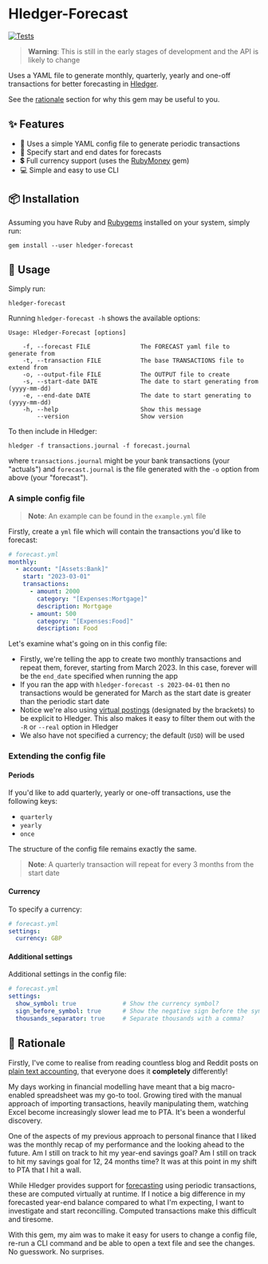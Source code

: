 # Hledger-Forecast

[![Tests](https://github.com/olimorris/hledger-forecast/actions/workflows/ci.yml/badge.svg)](https://github.com/olimorris/hledger-forecast/actions/workflows/ci.yml)

> **Warning**: This is still in the early stages of development and the API is likely to change

Uses a YAML file to generate monthly, quarterly, yearly and one-off transactions for better forecasting in [Hledger](https://github.com/simonmichael/hledger).

See the [rationale](#brain-rationale) section for why this gem may be useful to you.

## :sparkles: Features

- :book: Uses a simple YAML config file to generate periodic transactions
- :date: Specify start and end dates for forecasts
- :heavy_dollar_sign: Full currency support (uses the [RubyMoney](https://github.com/RubyMoney/money) gem)
- :computer: Simple and easy to use CLI

## :package: Installation

Assuming you have Ruby and [Rubygems](http://rubygems.org/pages/download) installed on your system, simply run:

    gem install --user hledger-forecast

## :rocket: Usage

Simply run:

    hledger-forecast

Running `hledger-forecast -h` shows the available options:

    Usage: Hledger-Forecast [options]

        -f, --forecast FILE              The FORECAST yaml file to generate from
        -t, --transaction FILE           The base TRANSACTIONS file to extend from
        -o, --output-file FILE           The OUTPUT file to create
        -s, --start-date DATE            The date to start generating from (yyyy-mm-dd)
        -e, --end-date DATE              The date to start generating to (yyyy-mm-dd)
        -h, --help                       Show this message
            --version                    Show version

To then include in Hledger:

    hledger -f transactions.journal -f forecast.journal

where `transactions.journal` might be your bank transactions (your "actuals") and `forecast.journal` is the file generated with the `-o` option from above (your "forecast").

### A simple config file

> **Note**: An example can be found in the `example.yml` file

Firstly, create a `yml` file which will contain the transactions you'd like to forecast:

```yaml
# forecast.yml
monthly:
  - account: "[Assets:Bank]"
    start: "2023-03-01"
    transactions:
      - amount: 2000
        category: "[Expenses:Mortgage]"
        description: Mortgage
      - amount: 500
        category: "[Expenses:Food]"
        description: Food
```

Let's examine what's going on in this config file:

- Firstly, we're telling the app to create two monthly transactions and repeat them, forever, starting from March 2023. In this case, forever will be the `end_date` specified when running the app
- If you ran the app with `hledger-forecast -s 2023-04-01` then no transactions would be generated for March as the start date is greater than the periodic start date
- Notice we're also using [virtual postings](https://hledger.org/1.29/hledger.html#virtual-postings) (designated by the brackets) to be explicit to Hledger. This also makes it easy to filter them out with the `-R` or `--real` option in Hledger
- We also have not specified a currency; the default (`USD`) will be used

### Extending the config file

#### Periods

If you'd like to add quarterly, yearly or one-off transactions, use the following keys:

- `quarterly`
- `yearly`
- `once`

The structure of the config file remains exactly the same.

> **Note**: A quarterly transaction will repeat for every 3 months from the start date

#### Currency

To specify a currency:

```yaml
# forecast.yml
settings:
  currency: GBP
```

#### Additional settings

Additional settings in the config file:

```yaml
# forecast.yml
settings:
  show_symbol: true             # Show the currency symbol?
  sign_before_symbol: true      # Show the negative sign before the symbol?
  thousands_separator: true     # Separate thousands with a comma?
```

## :brain: Rationale

Firstly, I've come to realise from reading countless blog and Reddit posts on [plain text accounting](https://plaintextaccounting.org), that everyone does it __completely__ differently!

My days working in financial modelling have meant that a big macro-enabled spreadsheet was my go-to tool. Growing tired with the manual approach of importing transactions, heavily manipulating them, watching Excel become increasingly slower lead me to PTA. It's been a wonderful discovery.

One of the aspects of my previous approach to personal finance that I liked was the monthly recap of my performance and the looking ahead to the future. Am I still on track to hit my year-end savings goal? Am I still on track to hit my savings goal for 12, 24 months time? It was at this point in my shift to PTA that I hit a wall.

While Hledger provides support for [forecasting](https://hledger.org/1.29/hledger.html#forecasting) using periodic transactions, these are computed virtually at runtime. If I notice a big difference in my forecasted year-end balance compared to what I'm expecting, I want to investigate and start reconcilling. Computed transactions make this difficult and tiresome.

With this gem, my aim was to make it easy for users to change a config file, re-run a CLI command and be able to open a text file and see the changes. No guesswork. No surprises.
